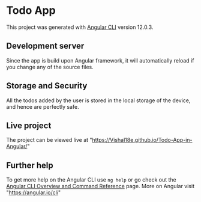 # Todo App
This project was generated with [Angular CLI](https://github.com/angular/angular-cli) version 12.0.3.

## Development server
Since the app is build upon Angular framework, it will automatically reload if you change any of the source files.

## Storage and Security
All the todos added by the user is stored in the local storage of the device, and hence are perfectly safe.

## Live project
The project can be viewed live at "https://Vishal18e.github.io/Todo-App-in-Angular/"

## Further help
To get more help on the Angular CLI use `ng help` or go check out the [Angular CLI Overview and Command Reference](https://angular.io/cli) page. More on Angular visit "https://angular.io/cli"
